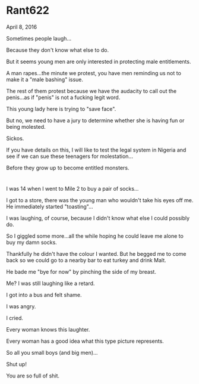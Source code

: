 # Rant622


April 8, 2016

Sometimes people laugh...

Because they don't know what else to do.

But it seems young men are only interested in protecting male entitlements.

A man rapes...the minute we protest, you have men reminding us not to make it a "male bashing" issue.

The rest of them protest because we have the audacity to call out the penis...as if "penis" is not a fucking legit word.

This young lady here is trying to "save face". 

But no, we need to have a jury to determine whether she is having fun or being molested.

Sickos.  

If you have details on this, I will like to test the legal system in Nigeria and see if we can sue these teenagers for molestation...

Before they grow up to become entitled monsters.

#

I was 14 when I went to Mile 2 to buy a pair of socks...

I got to a store, there was the young man who wouldn't take his eyes off me. He immediately started "toasting"...

I was laughing, of course, because I didn't know what else I could possibly do.

So I giggled some more...all the while hoping he could leave me alone to buy my damn socks.

Thankfully he didn't have the colour I wanted. But he begged me to come back so we could go to a nearby bar to eat turkey and drink Malt.

He bade me "bye for now" by pinching the side of my breast.

Me? I was still laughing like a retard. 

I got into a bus and felt shame.

I was angry.

I cried. 

Every woman knows this laughter.

Every woman has a good idea what this type picture represents. 

So all you small boys (and big men)...

Shut up! 

You are so full of shit.